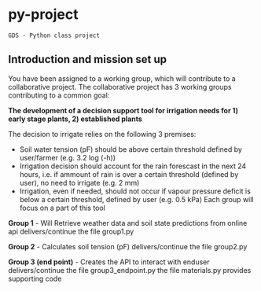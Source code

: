 # **py-project**

    GDS - Python class project

## **Introduction and mission set up**


You have been assigned to a working group, which will contribute to a collaborative project. The collaborative project has 3 working groups contributing to a common goal:

**The development of a decision support tool for irrigation needs for 1) early stage plants, 2) established plants**

The decision to irrigate relies on the following 3 premises:

- Soil water tension (pF) should be above certain threshold defined by user/farmer (e.g. 3.2 log (-h))
- Irrigation decision should account for the rain forescast in the next 24 hours, i.e. if ammount of rain is over a certain threshold (defined by user), no need to irrigate (e.g. 2 mm)
- Irrigation, even if needed, should not occur if vapour pressure deficit is below a certain threshold, defined by user (e.g. 0.5 kPa)
Each group will focus on a part of this tool

**Group 1** - Will Retrieve weather data and soil state predictions from online api
delivers/continue the file group1.py

**Group 2** - Calculates soil tension (pF)
delivers/continue the file group2.py

**Group 3 (end point)** - Creates the API to interact with enduser
delivers/continue the file group3_endpoint.py
the file materials.py provides supporting code


